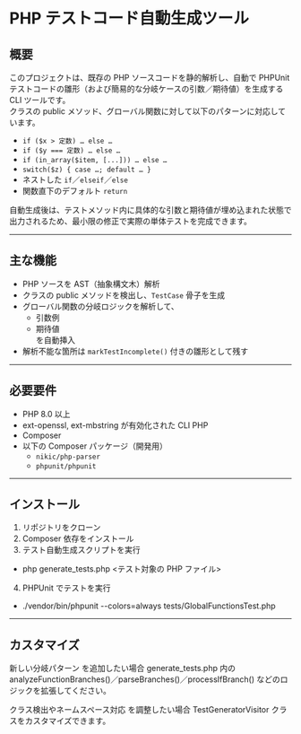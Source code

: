# PHP テストコード自動生成ツール

## 概要
このプロジェクトは、既存の PHP ソースコードを静的解析し、自動で PHPUnit テストコードの雛形（および簡易的な分岐ケースの引数／期待値）を生成する CLI ツールです。  
クラスの public メソッド、グローバル関数に対して以下のパターンに対応しています。

- `if ($x > 定数) … else …`  
- `if ($y === 定数) … else …`  
- `if (in_array($item, [...])) … else …`  
- `switch($z) { case …; default … }`  
- ネストした `if`／`elseif`／`else`  
- 関数直下のデフォルト `return`  

自動生成後は、テストメソッド内に具体的な引数と期待値が埋め込まれた状態で出力されるため、最小限の修正で実際の単体テストを完成できます。

---

## 主な機能

- PHP ソースを AST（抽象構文木）解析  
- クラスの public メソッドを検出し、`TestCase` 骨子を生成  
- グローバル関数の分岐ロジックを解析して、  
  - 引数例  
  - 期待値  
  を自動挿入  
- 解析不能な箇所は `markTestIncomplete()` 付きの雛形として残す  

---

## 必要要件

- PHP 8.0 以上  
- ext-openssl, ext-mbstring が有効化された CLI PHP  
- Composer  
- 以下の Composer パッケージ（開発用）  
  - `nikic/php-parser`  
  - `phpunit/phpunit`  

---

## インストール

1. リポジトリをクローン  
2. Composer 依存をインストール
3. テスト自動生成スクリプトを実行
 - php generate_tests.php <テスト対象の PHP ファイル>
4. PHPUnit でテストを実行
 - ./vendor/bin/phpunit --colors=always tests/GlobalFunctionsTest.php

---

## カスタマイズ

新しい分岐パターン を追加したい場合
generate_tests.php 内の analyzeFunctionBranches()／parseBranches()／processIfBranch() などのロジックを拡張してください。

クラス検出やネームスペース対応 を調整したい場合
TestGeneratorVisitor クラスをカスタマイズできます。

